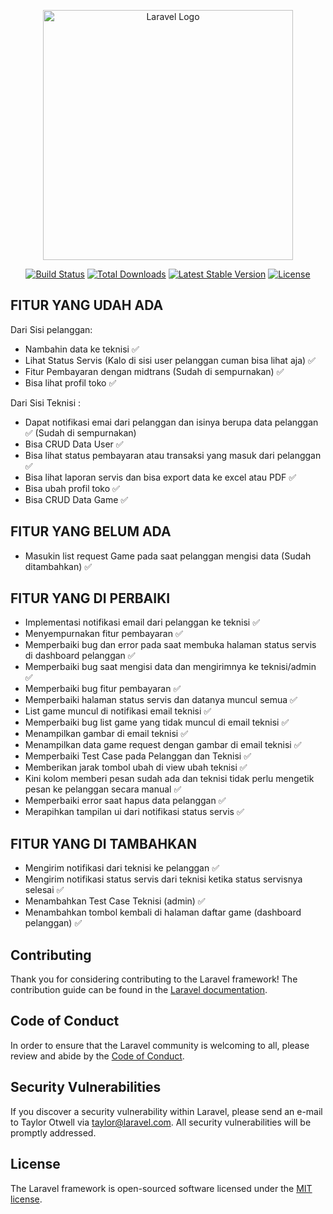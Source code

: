 <p align="center"><a href="https://laravel.com" target="_blank"><img src="https://raw.githubusercontent.com/laravel/art/master/logo-lockup/5%20SVG/2%20CMYK/1%20Full%20Color/laravel-logolockup-cmyk-red.svg" width="400" alt="Laravel Logo"></a></p>

<p align="center">
<a href="https://github.com/laravel/framework/actions"><img src="https://github.com/laravel/framework/workflows/tests/badge.svg" alt="Build Status"></a>
<a href="https://packagist.org/packages/laravel/framework"><img src="https://img.shields.io/packagist/dt/laravel/framework" alt="Total Downloads"></a>
<a href="https://packagist.org/packages/laravel/framework"><img src="https://img.shields.io/packagist/v/laravel/framework" alt="Latest Stable Version"></a>
<a href="https://packagist.org/packages/laravel/framework"><img src="https://img.shields.io/packagist/l/laravel/framework" alt="License"></a>
</p>

## FITUR YANG UDAH ADA

Dari Sisi pelanggan:

-   Nambahin data ke teknisi ✅
-   Lihat Status Servis (Kalo di sisi user pelanggan cuman bisa lihat aja) ✅
-   Fitur Pembayaran dengan midtrans (Sudah di sempurnakan) ✅
-   Bisa lihat profil toko ✅

Dari Sisi Teknisi :

-   Dapat notifikasi emai dari pelanggan dan isinya berupa data pelanggan ✅ (Sudah di sempurnakan)
-   Bisa CRUD Data User ✅
-   Bisa lihat status pembayaran atau transaksi yang masuk dari pelanggan ✅
-   Bisa lihat laporan servis dan bisa export data ke excel atau PDF ✅
-   Bisa ubah profil toko ✅
-   Bisa CRUD Data Game ✅

## FITUR YANG BELUM ADA

-   Masukin list request Game pada saat pelanggan mengisi data (Sudah ditambahkan) ✅

## FITUR YANG DI PERBAIKI

-   Implementasi notifikasi email dari pelanggan ke teknisi ✅
-   Menyempurnakan fitur pembayaran ✅
-   Memperbaiki bug dan error pada saat membuka halaman status servis di dashboard pelanggan ✅
-   Memperbaiki bug saat mengisi data dan mengirimnya ke teknisi/admin ✅
-   Memperbaiki bug fitur pembayaran ✅
-   Memperbaiki halaman status servis dan datanya muncul semua ✅
-   List game muncul di notifikasi email teknisi ✅
-   Memperbaiki bug list game yang tidak muncul di email teknisi ✅
-   Menampilkan gambar di email teknisi ✅
-   Menampilkan data game request dengan gambar di email teknisi ✅
-   Memperbaiki Test Case pada Pelanggan dan Teknisi ✅
-   Memberikan jarak tombol ubah di view ubah teknisi ✅
-   Kini kolom memberi pesan sudah ada dan teknisi tidak perlu mengetik pesan ke pelanggan secara manual ✅
-   Memperbaiki error saat hapus data pelanggan ✅
-   Merapihkan tampilan ui dari notifikasi status servis ✅

## FITUR YANG DI TAMBAHKAN

-   Mengirim notifikasi dari teknisi ke pelanggan ✅
-   Mengirim notifikasi status servis dari teknisi ketika status servisnya selesai ✅
-   Menambahkan Test Case Teknisi (admin) ✅
-   Menambahkan tombol kembali di halaman daftar game (dashboard pelanggan) ✅

## Contributing

Thank you for considering contributing to the Laravel framework! The contribution guide can be found in the [Laravel documentation](https://laravel.com/docs/contributions).

## Code of Conduct

In order to ensure that the Laravel community is welcoming to all, please review and abide by the [Code of Conduct](https://laravel.com/docs/contributions#code-of-conduct).

## Security Vulnerabilities

If you discover a security vulnerability within Laravel, please send an e-mail to Taylor Otwell via [taylor@laravel.com](mailto:taylor@laravel.com). All security vulnerabilities will be promptly addressed.

## License

The Laravel framework is open-sourced software licensed under the [MIT license](https://opensource.org/licenses/MIT).
